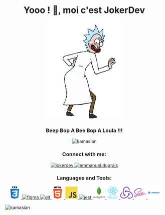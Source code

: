 <h1 align="center">Yooo ! 👋, moi c'est JokerDev</h1>

<p align="center">
  <img
    src="https://raw.githubusercontent.com/Kamasian/kamasian/main/WS2c.gif"
    alt="Joker" />
</p>
<h3 align="center">Beep Bop A Bee Bop A Loula !!!</h3>

<p align="center">
  <img
    src="https://komarev.com/ghpvc/?username=kamasian&label=Profile%20views&color=0e75b6&style=flat"
    alt="kamasian" />
</p>

<h3 align="center">Connect with me:</h3>
<p align="center">
  <a
    href="https://linkedin.com/in/jokerdev"
    target="blank">
    <img
      src="https://raw.githubusercontent.com/rahuldkjain/github-profile-readme-generator/master/src/images/icons/Social/linked-in-alt.svg"
      alt="jokerdev"
      height="30"
      width="40" />
  </a>
  <a
    href="https://fb.com/emmanuel.dugrais"
    target="blank">
    <img
      src="https://raw.githubusercontent.com/rahuldkjain/github-profile-readme-generator/master/src/images/icons/Social/facebook.svg"
      alt="emmanuel.dugrais"
      height="30"
      width="40" />
  </a>
</p>

<h3 align="center">Languages and Tools:</h3>
<p align="center">
  <a 
    href="https://www.w3schools.com/css/"
    target="_blank"
    rel="noreferrer">
    <img
      src="https://raw.githubusercontent.com/devicons/devicon/master/icons/css3/css3-original-wordmark.svg"
      alt="css3"
      width="40"
      height="40" />
  </a>
  <a
    href="https://www.figma.com/"
    target="_blank"
    rel="noreferrer">
    <img
      src="https://www.vectorlogo.zone/logos/figma/figma-icon.svg"
      alt="figma"
      width="40"
      height="40" />
  </a>
  <a
    href="https://git-scm.com/"
    target="_blank"
    rel="noreferrer">
    <img
      src="https://www.vectorlogo.zone/logos/git-scm/git-scm-icon.svg"
      alt="git"
      width="40"
      height="40"/>
  </a>
  <a
    href="https://www.w3.org/html/"
    target="_blank"
    rel="noreferrer">
    <img
      src="https://raw.githubusercontent.com/devicons/devicon/master/icons/html5/html5-original-wordmark.svg"
      alt="html5"
      width="40"
      height="40"/>
  </a>
  <a href="https://developer.mozilla.org/en-US/docs/Web/JavaScript"
    target="_blank"
    rel="noreferrer">
    <img
      src="https://raw.githubusercontent.com/devicons/devicon/master/icons/javascript/javascript-original.svg"
      alt="javascript"
      width="40"
      height="40"/> </a>
  <a
    href="https://jestjs.io"
    target="_blank"
    rel="noreferrer">
    <img
      src="https://www.vectorlogo.zone/logos/jestjsio/jestjsio-icon.svg"
      alt="jest"
      width="40"
      height="40"/>
  </a>
  <a
    href="https://www.mongodb.com/"
    target="_blank"
    rel="noreferrer">
    <img
      src="https://raw.githubusercontent.com/devicons/devicon/master/icons/mongodb/mongodb-original-wordmark.svg"
      alt="mongodb"
      width="40"
      height="40"/> </a>
  <a
    href="https://reactjs.org/"
    target="_blank"
    rel="noreferrer">
    <img
      src="https://raw.githubusercontent.com/devicons/devicon/master/icons/react/react-original-wordmark.svg"
      alt="react"
      width="40"
      height="40"/>
  </a>
  <a
    href="https://redux.js.org"
    target="_blank"
    rel="noreferrer">
    <img
      src="https://raw.githubusercontent.com/devicons/devicon/master/icons/redux/redux-original.svg"
      alt="redux"
      width="40"
      height="40"/>
  </a>
  <a
    href="https://sass-lang.com"
    target="_blank"
    rel="noreferrer">
    <img
      src="https://raw.githubusercontent.com/devicons/devicon/master/icons/sass/sass-original.svg"
      alt="sass"
      width="40"
      height="40"/>
  </a>
  <a
    href="https://webpack.js.org"
    target="_blank"
    rel="noreferrer">
    <img
      src="https://raw.githubusercontent.com/devicons/devicon/d00d0969292a6569d45b06d3f350f463a0107b0d/icons/webpack/webpack-original-wordmark.svg"
      alt="webpack"
      width="40"
      height="40"/>
  </a>
</p>

<p>
  <img
    align="center"
    src="https://github-readme-stats.vercel.app/api/top-langs?username=kamasian&show_icons=true&locale=en&layout=compact"
    alt="kamasian" />
</p>
